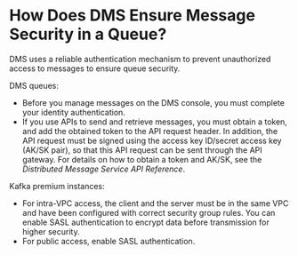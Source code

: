 # How Does DMS Ensure Message Security in a Queue?<a name="EN-US_TOPIC_0144327163"></a>

DMS uses a reliable authentication mechanism to prevent unauthorized access to messages to ensure queue security.

DMS queues:

-   Before you manage messages on the DMS console, you must complete your identity authentication. 
-   If you use APIs to send and retrieve messages, you must obtain a token, and add the obtained token to the API request header. In addition, the API request must be signed using the access key ID/secret access key \(AK/SK pair\), so that this API request can be sent through the API gateway. For details on how to obtain a token and AK/SK, see the  _Distributed Message Service API Reference_.

Kafka premium instances:

-   For intra-VPC access, the client and the server must be in the same VPC and have been configured with correct security group rules. You can enable SASL authentication to encrypt data before transmission for higher security.
-   For public access, enable SASL authentication.

